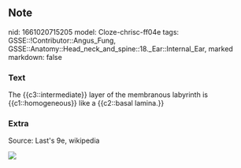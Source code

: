 ## Note
nid: 1661020715205
model: Cloze-chrisc-ff04e
tags: GSSE::!Contributor::Angus_Fung, GSSE::Anatomy::Head_neck_and_spine::18._Ear::Internal_Ear, marked
markdown: false

### Text
The {{c3::intermediate}} layer of the membranous labyrinth is {{c1::homogeneous}} like a {{c2::basal lamina.}}

### Extra
Source: Last's 9e, wikipedia
<div><img src=
"paste-e9cd64fffec1141a9acdc8c577dd32af7f4f3e2a.jpg"></div>
